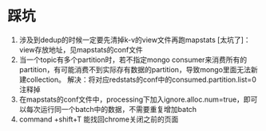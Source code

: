 # 踩坑

1. 涉及到dedup的时候一定要先清掉k-v的view文件再跑mapstats [太坑了]：view存放地址，见mapstats的conf文件
2. 当一个topic有多个partition时，若不指定mongo consumer来消费所有的partition，有可能消费不到实际存有数据的partition，导致mongo里面无法新建collection。
    解决：将对应redstats的conf中的consumed.partition.list=0注释掉
3. 在mapstats的conf文件中，processing下加入ignore.alloc.num=true，即可以每次运行同一个batch中的数据，不需要重复增加batch
4. command +shift+T 能找回chrome关闭之前的页面